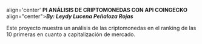 align='center' **PI ANÁLISIS DE CRIPTOMONEDAS CON API COINGECKO**
align="center">**_By: Leydy Lucena Peñaloza Rojas_**


Este proyecto muestra un análisis de las criptomonedas en el ranking de las 10 primeras en cuanto a capitalización de mercado.

